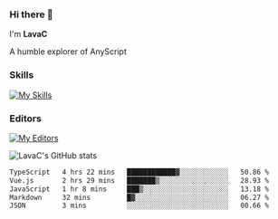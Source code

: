### Hi there 👋
I'm **LavaC**

A humble explorer of AnyScript

### Skills
[![My Skills](https://skillicons.dev/icons?i=js,ts,vue,nodejs,nuxtjs,astro,solidjs,tailwind)](https://skillicons.dev)

### Editors
[![My Editors](https://skillicons.dev/icons?i=neovim,vscode)](https://skillicons.dev)

![LavaC's GitHub stats](https://github-readme-stats.vercel.app/api?username=LavaCxx&show_icons=true&theme=synthwave)

<!--START_SECTION:waka-->

```txt
TypeScript   4 hrs 22 mins   ████████████▓░░░░░░░░░░░░   50.86 %
Vue.js       2 hrs 29 mins   ███████▒░░░░░░░░░░░░░░░░░   28.93 %
JavaScript   1 hr 8 mins     ███▒░░░░░░░░░░░░░░░░░░░░░   13.18 %
Markdown     32 mins         █▓░░░░░░░░░░░░░░░░░░░░░░░   06.27 %
JSON         3 mins          ░░░░░░░░░░░░░░░░░░░░░░░░░   00.66 %
```

<!--END_SECTION:waka-->
